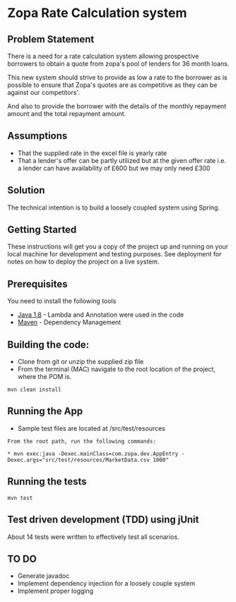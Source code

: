 # Zopa Rate Calculation system

## Problem Statement
There is a need for a rate calculation system allowing prospective borrowers to obtain a quote from zopa's pool of lenders for 36 month loans.

This new system should strive to provide as low a rate to the borrower as is possible to ensure that Zopa's quotes are as competitive as they can be against our competitors'. 

And also to provide the borrower with the details of the monthly repayment amount and the total repayment amount.


## Assumptions
* That the supplied rate in the excel file is yearly rate
* That a lender's offer can be partly utilized but at the given offer rate i.e. a lender can have availability of £600 but we may only need £300

## Solution
The technical intention is to build a loosely coupled system using Spring.


## Getting Started
These instructions will get you a copy of the project up and running on your local machine for development and testing purposes.
See deployment for notes on how to deploy the project on a live system.

## Prerequisites
You need to install the following tools

* [Java 1.8](http://www.oracle.com/technetwork/java/javase/overview/java8-2100321.html) - Lambda and Annotation were used in the code
* [Maven](https://maven.apache.org/) - Dependency Management

## Building the code:
* Clone from git or unzip the supplied zip file
* From the terminal (MAC) navigate to the root location of the project, where the POM is.

```
mvn clean install
```

## Running the App
* Sample test files are located at /src/test/resources
```
From the root path, run the following commands:

* mvn exec:java -Dexec.mainClass=com.zopa.dev.AppEntry -Dexec.args="src/test/resources/MarketData.csv 1000"
```

## Running the tests
```
mvn test
```

## Test driven development (TDD) using jUnit
About 14 tests were written to effectively test all scenarios.


## TO DO
* Generate javadoc
* Implement dependency injection for a loosely couple system
* Implement proper logging 


